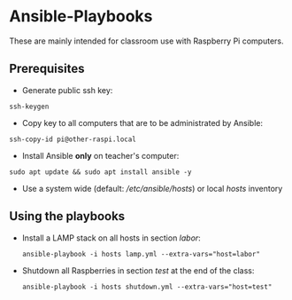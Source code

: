 # Ansible-Playbooks
These are mainly intended for classroom use with Raspberry Pi computers.
## Prerequisites
- Generate public ssh key:

`ssh-keygen`
- Copy key to all computers that are to be administrated by Ansible:

`ssh-copy-id pi@other-raspi.local`
- Install Ansible __only__ on teacher's computer: 

`sudo apt update && sudo apt install ansible -y`
- Use a system wide (default: _/etc/ansible/hosts_) or local _hosts_ inventory

## Using the playbooks
- Install a LAMP stack on all hosts in section _labor_:

    `ansible-playbook -i hosts lamp.yml --extra-vars="host=labor"`
- Shutdown all Raspberries in section _test_ at the end of the class:

    `ansible-playbook -i hosts shutdown.yml --extra-vars="host=test"`
